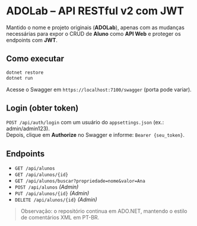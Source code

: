 # ADOLab – API RESTful v2 com JWT

Mantido o nome e projeto originais (**ADOLab**), apenas com as mudanças necessárias para expor o CRUD de **Aluno** como **API Web** e proteger os endpoints com **JWT**.

## Como executar
```bash
dotnet restore
dotnet run
```
Acesse o Swagger em `https://localhost:7100/swagger` (porta pode variar).

## Login (obter token)
`POST /api/auth/login` com um usuário do `appsettings.json` (ex.: admin/admin123).  
Depois, clique em **Authorize** no Swagger e informe: `Bearer {seu_token}`.

## Endpoints
- `GET /api/alunos`
- `GET /api/alunos/{id}`
- `GET /api/alunos/buscar?propriedade=nome&valor=Ana`
- `POST /api/alunos` *(Admin)*
- `PUT /api/alunos/{id}` *(Admin)*
- `DELETE /api/alunos/{id}` *(Admin)*

> Observação: o repositório continua em ADO.NET, mantendo o estilo de comentários XML em PT-BR.
